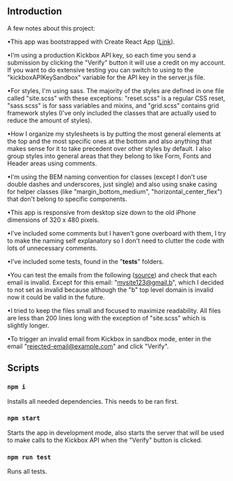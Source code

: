## Introduction

A few notes about this project:

•This app was bootstrapped with Create React App 
([Link](https://github.com/facebook/create-react-app)).

•I'm using a production Kickbox API key, so each time you send a submission
by clicking the "Verify" button it will use a credit on my account.
If you want to do extensive testing you can switch to using to the
"kickboxAPIKeySandbox" variable for the API key in the server.js file.

•For styles, I'm using sass. The majority of the styles 
are defined in one file called "site.scss" with these exceptions: 
"reset.scss" is a regular CSS reset, "sass.scss" is for sass variables 
and mixins, and "grid.scss" contains grid framework styles (I've only 
included the classes that are actually used to reduce the amount of styles).

•How I organize my stylesheets is by putting the most general elements 
at the top and the most specific ones at the bottom and also anything 
that makes sense for it to take precedent over other styles by default. 
I also group styles into general areas that they belong to like Form,
Fonts and Header areas using comments.

•I'm using the BEM naming convention for classes (except I don't use 
double dashes and underscores, just single) and also using snake 
casing for helper classes (like "margin_bottom_medium", "horizontal_center_flex") 
that don't belong to specific components.

•This app is responsive from desktop size down to the old 
iPhone dimensions of 320 x 480 pixels.

•I've included some comments but I haven't gone overboard 
with them, I try to make the naming self explanatory so I don't
need to clutter the code with lots of unnecessary comments.

•I've included some tests, found in the "__tests__" folders.

•You can test the emails from the following 
([source](https://www.w3resource.com/javascript/form/email-validation.php)) and check that each email is invalid. Except for this email:
"mysite123@gmail.b", which I decided to not set as invalid because
although the "b" top level domain is invalid now it could be
valid in the future.

•I tried to keep the files small and focused to maximize readability.
All files are less than 200 lines long with the exception of "site.scss"
which is slightly longer.

•To trigger an invalid email from Kickbox in sandbox mode,
enter in the email "rejected-email@example.com" and click "Verify".

## Scripts

### `npm i`

Installs all needed dependencies. This needs to be ran first.

### `npm start`

Starts the app in development mode, also starts the server that 
will be used to make calls to the Kickbox API when the "Verify"
button is clicked.

### `npm run test`

Runs all tests.
